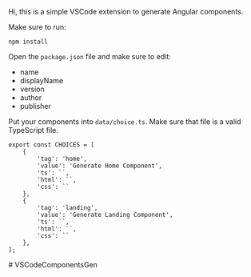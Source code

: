 Hi, this is a simple VSCode extension to generate Angular components.

Make sure to run:
```
npm install
```

Open the `package.json` file and make sure to edit:
- name
- displayName
- version
- author
- publisher

Put your components into `data/choice.ts`. Make sure that file
is a valid TypeScript file.

```
export const CHOICES = [
    {
        'tag': 'home',
        'value': 'Generate Home Component',
        'ts': ``,
        'html': ``,
        'css': ``
    },
    {
        'tag': 'landing',
        'value': 'Generate Landing Component',
        'ts': ``,
        'html': ``,
        'css': ``
    },
];
```
#   V S C o d e C o m p o n e n t s G e n  
 